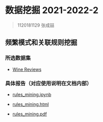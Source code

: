 # 数据挖掘 2021-2022-2

> 1120181129 张成喆

## 频繁模式和关联规则挖掘

### 所选数据集

- [Wine Reviews](https://www.kaggle.com/zynicide/wine-reviews)

### 具体报告（对应使用说明在文档内部）

- [rules_mining.ipynb](./rules_mining.ipynb)

- [rules_mining.html](./rules_mining.html)
  
- [rules_mining.pdf](./rules_mining.pdf)

